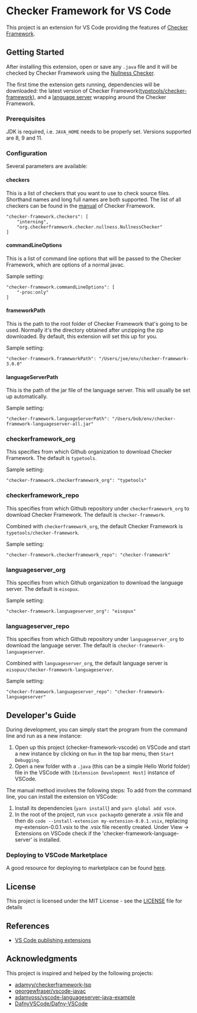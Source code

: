 # Checker Framework for VS Code

This project is an extension for VS Code providing the features of [Checker Framework](https://checkerframework.org/).

## Getting Started

After installing this extension, open or save any `.java` file and it will be checked by Checker Framework using the [Nullness Checker](https://checkerframework.org/manual/#nullness-checker).

The first time the extension gets running, dependencies will be downloaded: the latest version of Checker Framework([typetools/checker-framework](https://github.com/typetools/checker-framework)), and a [language server](https://github.com/eisopux/checker-framework-languageserver) wrapping around the Checker Framework.

### Prerequisites

JDK is required, i.e. `JAVA_HOME` needs to be properly set. Versions supported are 8, 9 and 11.

### Configuration

Several parameters are available:

#### checkers

This is a list of checkers that you want to use to check source files. Shorthand names and long full names are both supported. The list of all checkers can be found in the [manual](https://checkerframework.org/manual) of Checker Framework.

```
"checker-framework.checkers": [
    "interning",
    "org.checkerframework.checker.nullness.NullnessChecker"
]
```

#### commandLineOptions

This is a list of command line options that will be passed to the Checker Framework, which are options of a normal javac.

Sample setting:

```
"checker-framework.commandLineOptions": [
    "-proc:only"
]
```

#### frameworkPath

This is the path to the root folder of Checker Framework that's going to be used. Normally it's the directory obtained after unzipping the zip downloaded. By default, this extension will set this up for you.

Sample setting:

```
"checker-framework.frameworkPath": "/Users/joe/env/checker-framework-3.0.0"
```

#### languageServerPath

This is the path of the jar file of the language server. This will usually be set up automatically.

Sample setting:

```
"checker-framework.languageServerPath": "/Users/bob/env/checker-framework-languageserver-all.jar"
```

### checkerframework_org

This specifies from which Github organization to download Checker Framework. The default is `typetools`.

Sample setting:

```
"checker-framework.checkerframework_org": "typetools"
```

### checkerframework_repo

This specifies from which Github repository under `checkerframework_org` to download Checker Framework. The default is `checker-framework`.

Combined with `checkerframework_org`, the default Checker Framework is `typetools/checker-framework`.

Sample setting:

```
"checker-framework.checkerframework_repo": "checker-framework"
```

### languageserver_org

This specifies from which Github organization to download the language server. The default is `eisopux`.

Sample setting:

```
"checker-framework.languageserver_org": "eisopux"
```

### languageserver_repo

This specifies from which Github repository under `languageserver_org` to download the language server. The default is `checker-framework-languageserver`.

Combined with `languageserver_org`, the default language server is `eisopux/checker-framework-languageserver`.

Sample setting:

```
"checker-framework.languageserver_repo": "checker-framework-languageserver"
```
## Developer's Guide

During development, you can simply start the program from the command line and run as a new instance:
1.  Open up this project (checker-framework-vscode) on VSCode and start a new instance by clicking on `Run` in the top bar menu, then `Start Debugging`. 
2.  Open a new folder with a `.java` (this can be a simple Hello World folder) file in the VSCode with `[Extension Development Host]` instance of VSCode.

The manual method involves the following steps:
To add from the command line, you can install the extension on VSCode:
1. Install its dependencies (`yarn install`) and `yarn global add vsce`.
2. In the root of the project, run `vsce package`to generate a .vsix file and then do
`code --install-extension my-extension-0.0.1.vsix`, replacing my-extension-0.0.1.vsix to the .vsix file recently created. 
Under View -> Extensions on VSCode check if the 'checker-framework-language-server' is installed. 

### Deploying to VSCode Marketplace
A good resource for deploying to marketplace can be found [here](https://www.richardkotze.com/coding/deploy-vscode-extension-azure-pipeline). 


## License

This project is licensed under the MIT License - see the [LICENSE](LICENSE) file for details

## References

* [VS Code publishing extensions](https://code.visualstudio.com/api/working-with-extensions/publishing-extension)

## Acknowledgments

This project is inspired and helped by the following projects:

* [adamyy/checkerframework-lsp](https://github.com/adamyy/checkerframework-lsp)
* [georgewfraser/vscode-javac](https://github.com/georgewfraser/vscode-javac)
* [adamvoss/vscode-languageserver-java-example](https://github.com/adamvoss/vscode-languageserver-java-example)
* [DafnyVSCode/Dafny-VSCode](https://github.com/DafnyVSCode/Dafny-VSCode)
